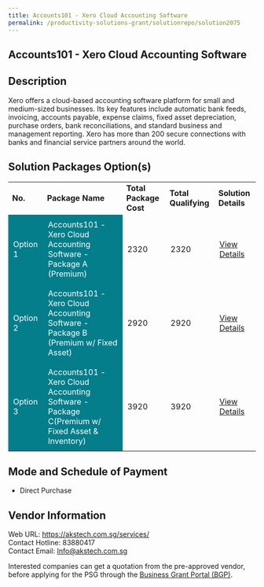 ```yaml
---
title: Accounts101 - Xero Cloud Accounting Software
permalink: /productivity-solutions-grant/solutionrepo/solution2075
---
```


## Accounts101 - Xero Cloud Accounting Software

## Description

Xero offers a cloud-based accounting software platform for small and medium-sized businesses. Its key features include automatic bank feeds, invoicing, accounts payable, expense claims, fixed asset depreciation, purchase orders, bank reconciliations, and standard business and management reporting. Xero has more than 200 secure connections with banks and financial service partners around the world.

## Solution Packages Option(s)

<table>
<tr>
<td><b>No.</b></td>
<td><b>Package Name</b></td>
<td><b>Total Package Cost</b></td>
<td><b>Total Qualifying</b></td>
<td><b>Solution Details</b></td>
</tr>
<tr>
<td style='padding: 10px; background-color: #037E8A; color: #FFFFFF;'>Option 1</td>
<td style='padding: 10px; background-color: #037E8A; color: #FFFFFF;'>Accounts101 - Xero Cloud Accounting Software - Package A (Premium)</td>
<td style='padding: 10px;'>2320</td>
<td style='padding: 10px;'>2320</td>
<td style='padding: 10px;'><a href='https://www.gobusiness.gov.sg/images/psg/Desensitised_Accounts101_Annex_3_Part_1.pdf' target='_blank'>View Details</a></td>
</tr>
<tr>
<td style='padding: 10px; background-color: #037E8A; color: #FFFFFF;'>Option 2</td>
<td style='padding: 10px; background-color: #037E8A; color: #FFFFFF;'>Accounts101 - Xero Cloud Accounting Software - Package B (Premium w/ Fixed Asset)</td>
<td style='padding: 10px;'>2920</td>
<td style='padding: 10px;'>2920</td>
<td style='padding: 10px;'><a href='https://www.gobusiness.gov.sg/images/psg/Desensitised_Accounts101_Annex_3_Part_2.pdf' target='_blank'>View Details</a></td>
</tr>
<tr>
<td style='padding: 10px; background-color: #037E8A; color: #FFFFFF;'>Option 3</td>
<td style='padding: 10px; background-color: #037E8A; color: #FFFFFF;'>Accounts101 - Xero Cloud Accounting Software - Package C(Premium w/ Fixed Asset & Inventory)</td>
<td style='padding: 10px;'>3920</td>
<td style='padding: 10px;'>3920</td>
<td style='padding: 10px;'><a href='https://www.gobusiness.gov.sg/images/psg/Desensitised_Accounts101_Annex_3_Part_3.pdf' target='_blank'>View Details</a></td>
</tr>
</table>

## Mode and Schedule of Payment

 - Direct Purchase

## Vendor Information

 Web URL: https://akstech.com.sg/services/ <br>Contact Hotline: 83880417 <br>Contact Email: Info@akstech.com.sg <br>

Interested companies can get a quotation from the pre-approved vendor, before applying for the PSG through the <a href='https://www.businessgrants.gov.sg/' target='_blank' rel='noopener'>Business Grant Portal (BGP)</a>.

<script src="/jquery/resize-tables.js"></script>
